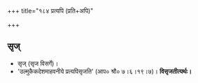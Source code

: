 +++
title="१८४ प्रत्यपि (प्रति+अपि)"

+++

## सृज्
- सृज् (सृज विसर्गे)।
- 'उल्मुकैकदेशमाहवनीये प्रत्यपिसृजति' (आप० श्रौ० ७।६।१९।७)। **विसृजतीत्यर्थः।**
